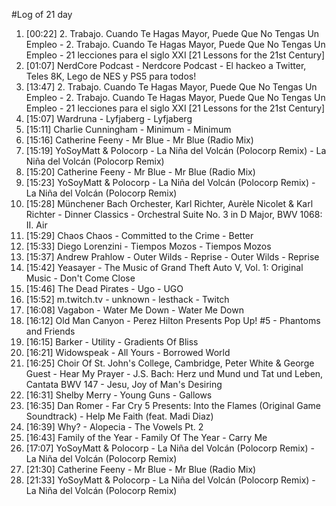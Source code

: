 #Log of 21 day

1. [00:22] 2. Trabajo. Cuando Te Hagas Mayor, Puede Que No Tengas Un Empleo - 2. Trabajo. Cuando Te Hagas Mayor, Puede Que No Tengas Un Empleo - 21 lecciones para el siglo XXI [21 Lessons for the 21st Century]
1. [01:07] NerdCore Podcast - Nerdcore Podcast - El hackeo a Twitter, Teles 8K, Lego de NES y PS5 para todos!
1. [13:47] 2. Trabajo. Cuando Te Hagas Mayor, Puede Que No Tengas Un Empleo - 2. Trabajo. Cuando Te Hagas Mayor, Puede Que No Tengas Un Empleo - 21 lecciones para el siglo XXI [21 Lessons for the 21st Century]
1. [15:07] Wardruna - Lyfjaberg - Lyfjaberg
1. [15:11] Charlie Cunningham - Minimum - Minimum
1. [15:16] Catherine Feeny - Mr Blue - Mr Blue (Radio Mix)
1. [15:19] YoSoyMatt & Polocorp - La Niña del Volcán (Polocorp Remix) - La Niña del Volcán (Polocorp Remix)
1. [15:20] Catherine Feeny - Mr Blue - Mr Blue (Radio Mix)
1. [15:23] YoSoyMatt & Polocorp - La Niña del Volcán (Polocorp Remix) - La Niña del Volcán (Polocorp Remix)
1. [15:28] Münchener Bach Orchester, Karl Richter, Aurèle Nicolet & Karl Richter - Dinner Classics - Orchestral Suite No. 3 in D Major, BWV 1068: II. Air
1. [15:29] Chaos Chaos - Committed to the Crime - Better
1. [15:33] Diego Lorenzini - Tiempos Mozos - Tiempos Mozos
1. [15:37] Andrew Prahlow - Outer Wilds - Reprise - Outer Wilds - Reprise
1. [15:42] Yeasayer - The Music of Grand Theft Auto V, Vol. 1: Original Music - Don't Come Close
1. [15:46] The Dead Pirates - Ugo - UGO
1. [15:52] m.twitch.tv - unknown - lesthack - Twitch
1. [16:08] Vagabon - Water Me Down - Water Me Down
1. [16:12] Old Man Canyon - Perez Hilton Presents Pop Up! #5 - Phantoms and Friends
1. [16:15] Barker - Utility - Gradients Of Bliss
1. [16:21] Widowspeak - All Yours - Borrowed World
1. [16:25] Choir Of St. John's College, Cambridge, Peter White & George Guest - Hear My Prayer - J.S. Bach: Herz und Mund und Tat und Leben, Cantata BWV 147 - Jesu, Joy of Man's Desiring
1. [16:31] Shelby Merry - Young Guns - Gallows
1. [16:35] Dan Romer - Far Cry 5 Presents: Into the Flames (Original Game Soundtrack) - Help Me Faith (feat. Madi Diaz)
1. [16:39] Why? - Alopecia - The Vowels Pt. 2
1. [16:43] Family of the Year - Family Of The Year - Carry Me
1. [17:07] YoSoyMatt & Polocorp - La Niña del Volcán (Polocorp Remix) - La Niña del Volcán (Polocorp Remix)
1. [21:30] Catherine Feeny - Mr Blue - Mr Blue (Radio Mix)
1. [21:33] YoSoyMatt & Polocorp - La Niña del Volcán (Polocorp Remix) - La Niña del Volcán (Polocorp Remix)
